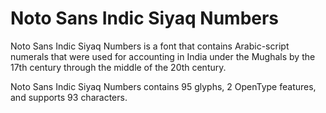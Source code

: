 
# Noto Sans Indic Siyaq Numbers

Noto Sans Indic Siyaq Numbers is a font that contains Arabic-script numerals that were used for accounting in India under the Mughals by the 17th century through the middle of the 20th century. 

Noto Sans Indic Siyaq Numbers contains 95 glyphs, 2 OpenType features, and supports 93 characters.

